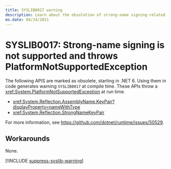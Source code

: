 ```yaml
---
title: SYSLIB0017 warning
description: Learn about the obsoletion of strong-name signing-related APIS that generates compile-time warning SYSLIB0017.
ms.date: 04/24/2021
---
```

# SYSLIB0017: Strong-name signing is not supported and throws PlatformNotSupportedException

The following APIS are marked as obsolete, starting in .NET 6. Using them in code generates warning `SYSLIB0017` at compile time. These APIs throw a <xref:System.PlatformNotSupportedException> at run time.

- <xref:System.Reflection.AssemblyName.KeyPair?displayProperty=nameWithType>
- <xref:System.Reflection.StrongNameKeyPair>

For more information, see <https://github.com/dotnet/runtime/issues/50529>.

## Workarounds

None.

[!INCLUDE [suppress-syslib-warning](includes/suppress-syslib-warning.md)]
